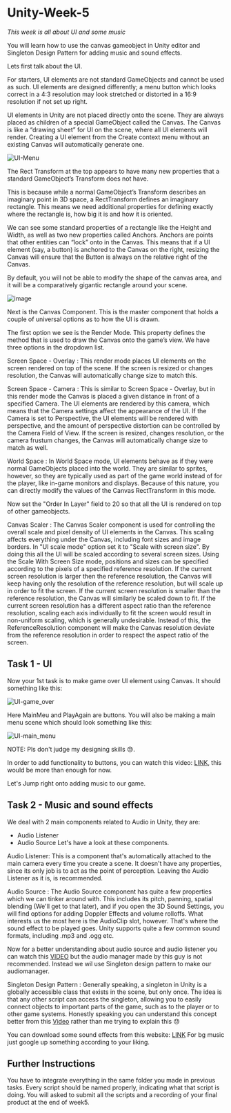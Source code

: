 # Unity-Week-5

_This week is all about UI and some music_

You will learn how to use the canvas gameobject in Unity editor and Singleton Design Pattern for adding music and sound effects.

Lets first talk about the UI.

For starters, UI elements are not standard GameObjects and cannot be used as such. UI elements are designed differently; a menu button which looks correct in a 4:3 resolution may look stretched or distorted in a 16:9 resolution if not set up right.

UI elements in Unity are not placed directly onto the scene. They are always placed as children of a special GameObject called the Canvas. The Canvas is like a “drawing sheet” for UI on the scene, where all UI elements will render. Creating a UI element from the Create context menu without an existing Canvas will automatically generate one.

![UI-Menu](https://user-images.githubusercontent.com/87766488/182778506-0f0df979-edd5-44f0-9b29-d4f7e0d60966.png)

The Rect Transform at the top appears to have many new properties that a standard GameObject’s Transform does not have.

This is because while a normal GameObject’s Transform describes an imaginary point in 3D space, a RectTransform defines an imaginary rectangle. This means we need additional properties for defining exactly where the rectangle is, how big it is and how it is oriented.

We can see some standard properties of a rectangle like the Height and Width, as well as two new properties called Anchors. Anchors are points that other entities can “lock” onto in the Canvas. This means that if a UI element (say, a button) is anchored to the Canvas on the right, resizing the Canvas will ensure that the Button is always on the relative right of the Canvas.

By default, you will not be able to modify the shape of the canvas area, and it will be a comparatively gigantic rectangle around your scene.

![image](https://user-images.githubusercontent.com/87766488/182780110-7d956142-ab32-4d92-b1b9-7362561d1014.png)

Next is the Canvas Component. This is the master component that holds a couple of universal options as to how the UI is drawn.

The first option we see is the Render Mode. This property defines the method that is used to draw the Canvas onto the game’s view. We have three options in the dropdown list.

Screen Space - Overlay : This render mode places UI elements on the screen rendered on top of the scene. If the screen is resized or changes resolution, the Canvas will automatically change size to match this.

Screen Space - Camera : This is similar to Screen Space - Overlay, but in this render mode the Canvas is placed a given distance in front of a specified Camera. The UI elements are rendered by this camera, which means that the Camera settings affect the appearance of the UI. If the Camera is set to Perspective, the UI elements will be rendered with perspective, and the amount of perspective distortion can be controlled by the Camera Field of View. If the screen is resized, changes resolution, or the camera frustum changes, the Canvas will automatically change size to match as well.

World Space : In World Space mode, UI elements behave as if they were normal GameObjects placed into the world. They are similar to sprites, however, so they are typically used as part of the game world instead of for the player, like in-game monitors and displays. Because of this nature, you can directly modify the values of the Canvas RectTransform in this mode.

Now set the "Order In Layer" field to 20 so that all the UI is rendered on top of other gameobjects.

Canvas Scaler : The Canvas Scaler component is used for controlling the overall scale and pixel density of UI elements in the Canvas. This scaling affects everything under the Canvas, including font sizes and image borders. In "UI scale mode" option set it to "Scale with screen size". By doing this all the UI will be scaled according to several screen sizes. Using the Scale With Screen Size mode, positions and sizes can be specified according to the pixels of a specified reference resolution. If the current screen resolution is larger then the reference resolution, the Canvas will keep having only the resolution of the reference resolution, but will scale up in order to fit the screen. If the current screen resolution is smaller than the reference resolution, the Canvas will similarly be scaled down to fit. If the current screen resolution has a different aspect ratio than the reference resolution, scaling each axis individually to fit the screen would result in non-uniform scaling, which is generally undesirable. Instead of this, the ReferenceResolution component will make the Canvas resolution deviate from the reference resolution in order to respect the aspect ratio of the screen.

## Task 1 - UI

Now your 1st task is to make game over UI element using Canvas. It should something like this: 

![UI-game_over](https://user-images.githubusercontent.com/87766488/182785871-856e9940-89db-4d81-81d9-6e4ecc1eb9a6.png)

Here MainMeu and PlayAgain are buttons. 
You will also be making a main menu scene which should look something like this: 

![UI-main_menu](https://user-images.githubusercontent.com/87766488/182786474-afce096d-a0ce-45bb-9230-b9554e30873c.png)

NOTE: Pls don't judge my designing skills :sweat:. 

In order to add functionality to buttons, you can watch this video: [LINK](https://www.youtube.com/watch?v=zc8ac_qUXQY), this would be more than enough for now.

Let's Jump right onto adding music to our game.

## Task 2 - Music and sound effects

We deal with 2 main components related to Audio in Unity, they are:

- Audio Listener
- Audio Source
Let's have a look at these components.

Audio Listener: This is a component that's automatically attached to the main camera every time you create a scene. It doesn't have any properties, since its only job is to act as the point of perception. Leaving the Audio Listener as it is, is recommended.

Audio Source : The Audio Source component has quite a few properties which we can tinker around with. This includes its pitch, panning, spatial blending (We'll get to that later), and if you open the 3D Sound Settings, you will find options for adding Doppler Effects and volume rolloffs. What interests us the most here is the AudioClip slot, however. That's where the sound effect to be played goes. Unity supports quite a few common sound formats, including .mp3 and .ogg etc.

Now for a better understanding about audio source and audio listener you can watch this [VIDEO](https://www.youtube.com/watch?v=6OT43pvUyfY) but the audio manager made by this guy is not recommended. Instead we wil use Singleton design pattern to make our audiomanager. 

Singleton Design Pattern : Generally speaking, a singleton in Unity is a globally accessible class that exists in the scene, but only once. The idea is that any other script can access the singleton, allowing you to easily connect objects to important parts of the game, such as to the player or to other game systems. 
Honestly speaking you can understand this concept better from this [Video](https://www.youtube.com/watch?v=Y6cKPfUTrsA) rather than me trying to explain this :sweat:

You can download some sound effects from this website: [LINK](https://sfxr.me/)
For bg music just google up something according to your liking.


## Further Instructions

You have to integrate everything in the same folder you made in previous tasks. Every script should be named properly, indicating what that script is doing. You will asked to submit all the scripts and a recording of your final product at the end of week5. 

